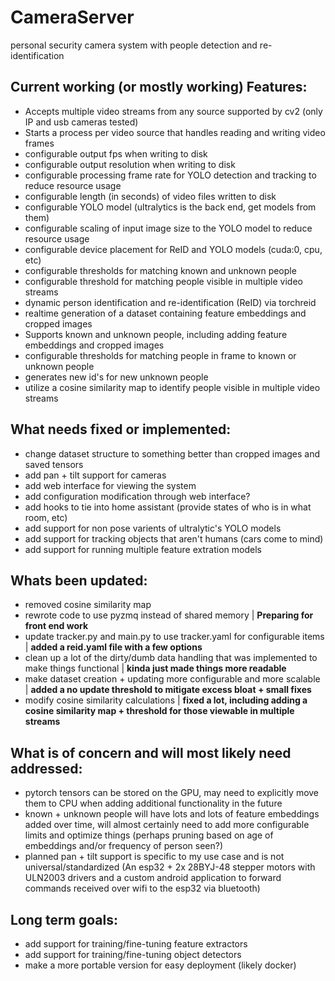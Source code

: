 # CameraServer
personal security camera system with people detection and re-identification


## Current working (or mostly working) Features:
- Accepts multiple video streams from any source supported by cv2 (only IP and usb cameras tested)
- Starts a process per video source that handles reading and writing video frames
- configurable output fps when writing to disk
- configurable output resolution when writing to disk
- configurable processing frame rate for YOLO detection and tracking to reduce resource usage
- configurable length (in seconds) of video files written to disk
- configurable YOLO model (ultralytics is the back end, get models from them)
- configurable scaling of input image size to the YOLO model to reduce resource usage
- configurable device placement for ReID and YOLO models (cuda:0, cpu, etc)
- configurable thresholds for matching known and unknown people
- configurable threshold for matching people visible in multiple video streams
- dynamic person identification and re-identification (ReID) via torchreid
- realtime generation of a dataset containing feature embeddings and cropped images
-  Supports known and unknown people, including adding feature embeddings and cropped images
-  configurable thresholds for matching people in frame to known or unknown people
-  generates new id's for new unknown people
-  utilize a cosine similarity map to identify people visible in multiple video streams


## What needs fixed or implemented:
- change dataset structure to something better than cropped images and saved tensors
- add pan + tilt support for cameras
- add web interface for viewing the system
- add configuration modification through web interface?
- add hooks to tie into home assistant (provide states of who is in what room, etc)
- add support for non pose varients of ultralytic's YOLO models
- add support for tracking objects that aren't humans (cars come to mind)
- add support for running multiple feature extration models

## Whats been updated:
- removed cosine similarity map
- rewrote code to use pyzmq instead of shared memory | **Preparing for front end work**
- update tracker.py and main.py to use tracker.yaml for configurable items | **added a reid.yaml file with a few options**
- clean up a lot of the dirty/dumb data handling that was implemented to make things functional | **kinda just made things more readable**
- make dataset creation + updating more configurable and more scalable | **added a no update threshold to mitigate excess bloat + small fixes**
- modify cosine similarity calculations | **fixed a lot, including adding a cosine similarity map + threshold for those viewable in multiple streams**

## What is of concern and will most likely need addressed:
- pytorch tensors can be stored on the GPU, may need to explicitly move them to CPU when adding additional functionality in the future
- known + unknown people will have lots and lots of feature embeddings added over time, will almost certainly need to add more configurable limits and optimize things (perhaps pruning based on age of embeddings and/or frequency of person seen?)
- planned pan + tilt support is specific to my use case and is not universal/standardized (An esp32 + 2x 28BYJ-48 stepper motors with ULN2003 drivers and a custom android application to forward commands received over wifi to the esp32 via bluetooth)

## Long term goals:
- add support for training/fine-tuning feature extractors
- add support for training/fine-tuning object detectors
- make a more portable version for easy deployment (likely docker)

